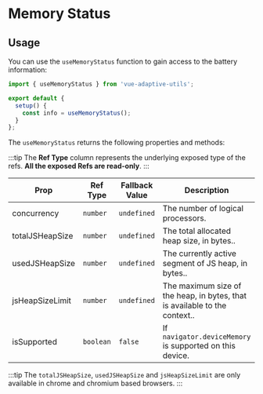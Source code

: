 # Memory Status

## Usage

You can use the `useMemoryStatus` function to gain access to the battery information:

```js
import { useMemoryStatus } from 'vue-adaptive-utils';

export default {
  setup() {
    const info = useMemoryStatus();
  }
};
```

The `useMemoryStatus` returns the following properties and methods:

:::tip
The **Ref Type** column represents the underlying exposed type of the refs. **All the exposed Refs are read-only**.
:::

| Prop            | Ref Type  | Fallback Value | Description                                                                |
| --------------- | --------- | -------------- | -------------------------------------------------------------------------- |
| concurrency     | `number`  | `undefined`    | The number of logical processors.                                          |
| totalJSHeapSize | `number`  | `undefined`    | The total allocated heap size, in bytes..                                  |
| usedJSHeapSize  | `number`  | `undefined`    | The currently active segment of JS heap, in bytes..                        |
| jsHeapSizeLimit | `number`  | `undefined`    | The maximum size of the heap, in bytes, that is available to the context.. |
| isSupported     | `boolean` | `false`        | If `navigator.deviceMemory` is supported on this device.                   |

:::tip
The `totalJSHeapSize`, `usedJSHeapSize` and `jsHeapSizeLimit` are only available in chrome and chromium based browsers.
:::
